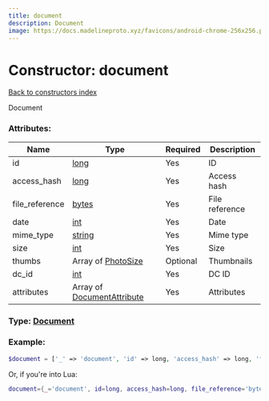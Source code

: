 ```yaml
---
title: document
description: Document
image: https://docs.madelineproto.xyz/favicons/android-chrome-256x256.png
---
```

# Constructor: document  
[Back to constructors index](index.md)



Document

### Attributes:

| Name     |    Type       | Required | Description |
|----------|---------------|----------|-------------|
|id|[long](../types/long.md) | Yes|ID|
|access\_hash|[long](../types/long.md) | Yes|Access hash|
|file\_reference|[bytes](../types/bytes.md) | Yes|File reference|
|date|[int](../types/int.md) | Yes|Date|
|mime\_type|[string](../types/string.md) | Yes|Mime type|
|size|[int](../types/int.md) | Yes|Size|
|thumbs|Array of [PhotoSize](../types/PhotoSize.md) | Optional|Thumbnails|
|dc\_id|[int](../types/int.md) | Yes|DC ID|
|attributes|Array of [DocumentAttribute](../types/DocumentAttribute.md) | Yes|Attributes|



### Type: [Document](../types/Document.md)


### Example:

```php
$document = ['_' => 'document', 'id' => long, 'access_hash' => long, 'file_reference' => 'bytes', 'date' => int, 'mime_type' => 'string', 'size' => int, 'thumbs' => [PhotoSize, PhotoSize], 'dc_id' => int, 'attributes' => [DocumentAttribute, DocumentAttribute]];
```  


Or, if you're into Lua:

```lua
document={_='document', id=long, access_hash=long, file_reference='bytes', date=int, mime_type='string', size=int, thumbs={PhotoSize}, dc_id=int, attributes={DocumentAttribute}}

```


